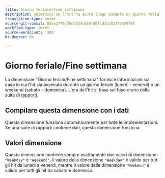```yaml
---
title: Giorno feriale/Fine settimana
description: Determina se l’hit ha avuto luogo durante un giorno feriale o un weekend.
translation-type: tm+mt
source-git-commit: 05ea2778cd5cd324c660fd0f1d2ac02373829f0f
workflow-type: tm+mt
source-wordcount: '105'
ht-degree: 0%

---
```



# Giorno feriale/Fine settimana

La dimensione &quot;Giorno feriale/Fine settimana&quot; fornisce informazioni sul caso in cui l’hit sia avvenuto durante un giorno feriale (lunedì - venerdì) o un weekend (sabato - domenica). L&#39;ora dell&#39;hit si basa sul fuso orario della suite di [rapporti](/help/admin/admin/general-acct-settings-admin.md).

## Compilare questa dimensione con i dati

Questa dimensione funziona automaticamente per tutte le implementazioni. Se una suite di rapporti contiene dati, questa dimensione funziona.

## Valori dimensione

Questa dimensione contiene sempre esattamente due valori di dimensione: `"Weekday"` e `"Weekend"`. Il valore della dimensione `"Weekday"` è valido per tutti gli hit da lunedì a venerdì, mentre il valore della dimensione `"Weekend"` è valido per tutti gli hit da sabato e domenica.
